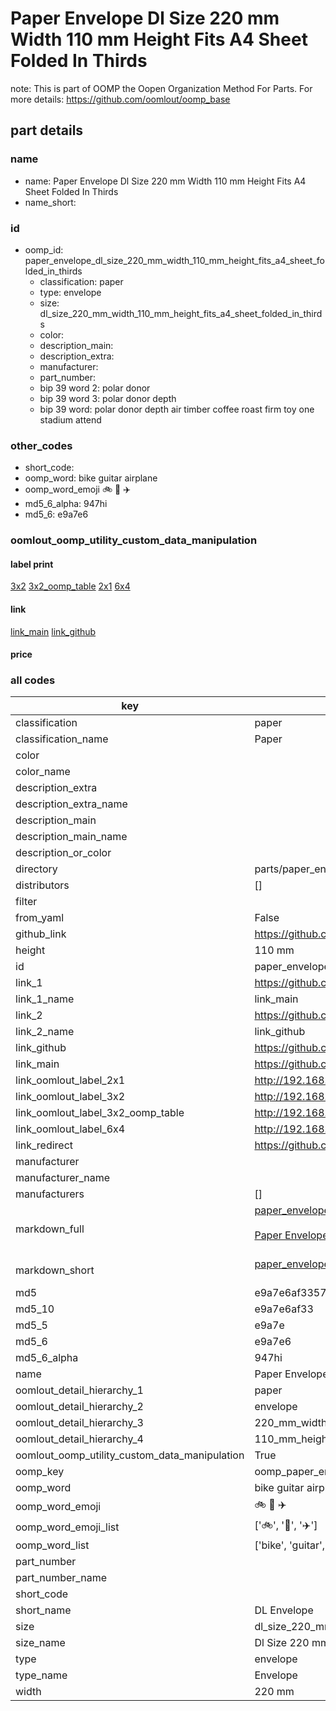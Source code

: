 # Paper Envelope Dl Size 220 mm Width 110 mm Height Fits A4 Sheet Folded In Thirds  

note: This is part of OOMP the Oopen Organization Method For Parts. For more details: https://github.com/oomlout/oomp_base

##  part details
  







### name
* name: Paper Envelope Dl Size 220 mm Width 110 mm Height Fits A4 Sheet Folded In Thirds
* name_short: 
### id
* oomp_id: paper_envelope_dl_size_220_mm_width_110_mm_height_fits_a4_sheet_folded_in_thirds
  * classification: paper
  * type: envelope
  * size: dl_size_220_mm_width_110_mm_height_fits_a4_sheet_folded_in_thirds
  * color: 
  * description_main: 
  * description_extra: 
  * manufacturer: 
  * part_number: 
  * bip 39 word 2: polar donor
  * bip 39 word 3: polar donor depth
  * bip 39 word: polar donor depth air timber coffee roast firm toy one stadium attend

### other_codes
* short_code: 
* oomp_word: bike guitar airplane
* oomp_word_emoji :bike: :guitar: :airplane:
* md5_6_alpha: 947hi
* md5_6: e9a7e6






### oomlout_oomp_utility_custom_data_manipulation
#### label print
[3x2](http://192.168.1.245:1112/?label=oomp%20947hi)
[3x2_oomp_table](http://192.168.1.108:1112/?label=oomp%20947hi)
[2x1](http://192.168.1.242:1112/?label=oomp%20947hi)
[6x4](http://192.168.1.55:1112/?label=oomp%20947hi)    

#### link

[link_main](https://github.com/oomlout/oomlout_oomp_version_1_messy/tree/main/parts/paper_envelope_dl_size_220_mm_width_110_mm_height_fits_a4_sheet_folded_in_thirds) [link_github](https://github.com/oomlout/oomlout_oomp_version_1_messy/tree/main/parts/paper_envelope_dl_size_220_mm_width_110_mm_height_fits_a4_sheet_folded_in_thirds)                             

#### price







### all codes 
| key | value |  
| --- | --- |  
| classification | paper |  
| classification_name | Paper |  
| color |  |  
| color_name |  |  
| description_extra |  |  
| description_extra_name |  |  
| description_main |  |  
| description_main_name |  |  
| description_or_color |   |  
| directory | parts/paper_envelope_dl_size_220_mm_width_110_mm_height_fits_a4_sheet_folded_in_thirds |  
| distributors | [] |  
| filter |  |  
| from_yaml | False |  
| github_link | https://github.com/oomlout/oomlout_oomp_part_src/tree/main/parts/paper_envelope_dl_size_220_mm_width_110_mm_height_fits_a4_sheet_folded_in_thirds |  
| height | 110 mm |  
| id | paper_envelope_dl_size_220_mm_width_110_mm_height_fits_a4_sheet_folded_in_thirds |  
| link_1 | https://github.com/oomlout/oomlout_oomp_version_1_messy/tree/main/parts/paper_envelope_dl_size_220_mm_width_110_mm_height_fits_a4_sheet_folded_in_thirds |  
| link_1_name | link_main |  
| link_2 | https://github.com/oomlout/oomlout_oomp_version_1_messy/tree/main/parts/paper_envelope_dl_size_220_mm_width_110_mm_height_fits_a4_sheet_folded_in_thirds |  
| link_2_name | link_github |  
| link_github | https://github.com/oomlout/oomlout_oomp_version_1_messy/tree/main/parts/paper_envelope_dl_size_220_mm_width_110_mm_height_fits_a4_sheet_folded_in_thirds |  
| link_main | https://github.com/oomlout/oomlout_oomp_version_1_messy/tree/main/parts/paper_envelope_dl_size_220_mm_width_110_mm_height_fits_a4_sheet_folded_in_thirds |  
| link_oomlout_label_2x1 | http://192.168.1.242:1112/?label=oomp%20947hi |  
| link_oomlout_label_3x2 | http://192.168.1.245:1112/?label=oomp%20947hi |  
| link_oomlout_label_3x2_oomp_table | http://192.168.1.108:1112/?label=oomp%20947hi |  
| link_oomlout_label_6x4 | http://192.168.1.55:1112/?label=oomp%20947hi |  
| link_redirect | https://github.com/oomlout/oomlout_oomp_version_1_messy/tree/main/parts/paper_envelope_dl_size_220_mm_width_110_mm_height_fits_a4_sheet_folded_in_thirds |  
| manufacturer |  |  
| manufacturer_name |  |  
| manufacturers | [] |  
| markdown_full | [paper_envelope_dl_size_220_mm_width_110_mm_height_fits_a4_sheet_folded_in_thirds](none)<br>[](none)<br>[Paper Envelope Dl Size 220 Mm Width 110 Mm Height Fits A4 Sheet Folded In Thirds](none)<br><br> |  
| markdown_short | [paper_envelope_dl_size_220_mm_width_110_mm_height_fits_a4_sheet_folded_in_thirds](none)<br><br> |  
| md5 | e9a7e6af33575760b4f110567650553b |  
| md5_10 | e9a7e6af33 |  
| md5_5 | e9a7e |  
| md5_6 | e9a7e6 |  
| md5_6_alpha | 947hi |  
| name | Paper Envelope Dl Size 220 mm Width 110 mm Height Fits A4 Sheet Folded In Thirds |  
| oomlout_detail_hierarchy_1 | paper |  
| oomlout_detail_hierarchy_2 | envelope |  
| oomlout_detail_hierarchy_3 | 220_mm_width |  
| oomlout_detail_hierarchy_4 | 110_mm_height |  
| oomlout_oomp_utility_custom_data_manipulation | True |  
| oomp_key | oomp_paper_envelope_dl_size_220_mm_width_110_mm_height_fits_a4_sheet_folded_in_thirds |  
| oomp_word | bike guitar airplane |  
| oomp_word_emoji | :bike: :guitar: :airplane: |  
| oomp_word_emoji_list | [':bike:', ':guitar:', ':airplane:'] |  
| oomp_word_list | ['bike', 'guitar', 'airplane'] |  
| part_number |  |  
| part_number_name |  |  
| short_code |  |  
| short_name | DL Envelope |  
| size | dl_size_220_mm_width_110_mm_height_fits_a4_sheet_folded_in_thirds |  
| size_name | Dl Size 220 mm Width 110 mm Height Fits A4 Sheet Folded In Thirds |  
| type | envelope |  
| type_name | Envelope |  
| width | 220 mm |  
